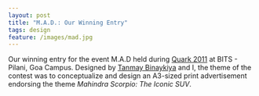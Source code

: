 ```yaml
--- 
layout: post
title: "M.A.D.: Our Winning Entry"
tags: design
feature: /images/mad.jpg
---
```


Our winning entry for the event M.A.D held during [Quark 2011](http://www.bits-quark.org)
at BITS - Pilani, Goa Campus. Designed by [Tanmay Binaykiya](http://btanmay.blogspot.com/)
and I, the theme of the contest was to conceptualize and design an A3-sized print
advertisement endorsing the theme *Mahindra Scorpio: The Iconic SUV*.
